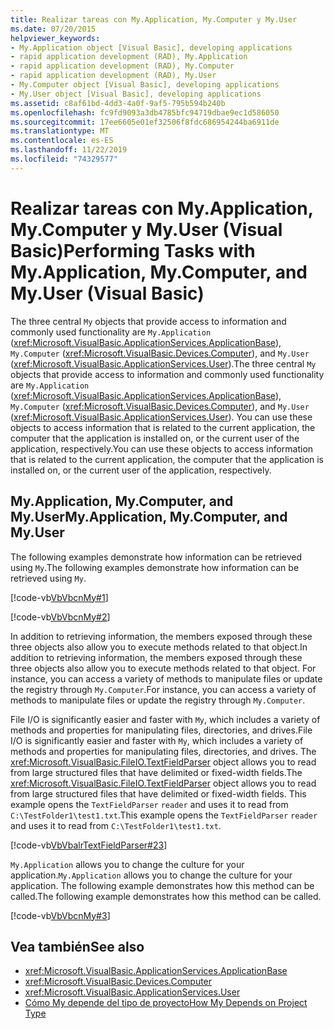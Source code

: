 ```yaml
---
title: Realizar tareas con My.Application, My.Computer y My.User
ms.date: 07/20/2015
helpviewer_keywords:
- My.Application object [Visual Basic], developing applications
- rapid application development (RAD), My.Application
- rapid application development (RAD), My.Computer
- rapid application development (RAD), My.User
- My.Computer object [Visual Basic], developing applications
- My.User object [Visual Basic], developing applications
ms.assetid: c8af61bd-4dd3-4a0f-9af5-795b594b240b
ms.openlocfilehash: fc9fd9093a3db4785bfc94719dbae9ec1d586050
ms.sourcegitcommit: 17ee6605e01ef32506f8fdc686954244ba6911de
ms.translationtype: MT
ms.contentlocale: es-ES
ms.lasthandoff: 11/22/2019
ms.locfileid: "74329577"
---
```

# <a name="performing-tasks-with-myapplication-mycomputer-and-myuser-visual-basic"></a><span data-ttu-id="198c2-102">Realizar tareas con My.Application, My.Computer y My.User (Visual Basic)</span><span class="sxs-lookup"><span data-stu-id="198c2-102">Performing Tasks with My.Application, My.Computer, and My.User (Visual Basic)</span></span>

<span data-ttu-id="198c2-103">The three central `My` objects that provide access to information and commonly used functionality are `My.Application` (<xref:Microsoft.VisualBasic.ApplicationServices.ApplicationBase>), `My.Computer` (<xref:Microsoft.VisualBasic.Devices.Computer>), and `My.User` (<xref:Microsoft.VisualBasic.ApplicationServices.User>).</span><span class="sxs-lookup"><span data-stu-id="198c2-103">The three central `My` objects that provide access to information and commonly used functionality are `My.Application` (<xref:Microsoft.VisualBasic.ApplicationServices.ApplicationBase>), `My.Computer` (<xref:Microsoft.VisualBasic.Devices.Computer>), and `My.User` (<xref:Microsoft.VisualBasic.ApplicationServices.User>).</span></span> <span data-ttu-id="198c2-104">You can use these objects to access information that is related to the current application, the computer that the application is installed on, or the current user of the application, respectively.</span><span class="sxs-lookup"><span data-stu-id="198c2-104">You can use these objects to access information that is related to the current application, the computer that the application is installed on, or the current user of the application, respectively.</span></span>  
  
## <a name="myapplication-mycomputer-and-myuser"></a><span data-ttu-id="198c2-105">My.Application, My.Computer, and My.User</span><span class="sxs-lookup"><span data-stu-id="198c2-105">My.Application, My.Computer, and My.User</span></span>  

 <span data-ttu-id="198c2-106">The following examples demonstrate how information can be retrieved using `My`.</span><span class="sxs-lookup"><span data-stu-id="198c2-106">The following examples demonstrate how information can be retrieved using `My`.</span></span>  
  
 [!code-vb[VbVbcnMy#1](~/samples/snippets/visualbasic/VS_Snippets_VBCSharp/VbVbcnMy/VB/Class1.vb#1)]  
  
 [!code-vb[VbVbcnMy#2](~/samples/snippets/visualbasic/VS_Snippets_VBCSharp/VbVbcnMy/VB/Class1.vb#2)]  
  
 <span data-ttu-id="198c2-107">In addition to retrieving information, the members exposed through these three objects also allow you to execute methods related to that object.</span><span class="sxs-lookup"><span data-stu-id="198c2-107">In addition to retrieving information, the members exposed through these three objects also allow you to execute methods related to that object.</span></span> <span data-ttu-id="198c2-108">For instance, you can access a variety of methods to manipulate files or update the registry through `My.Computer`.</span><span class="sxs-lookup"><span data-stu-id="198c2-108">For instance, you can access a variety of methods to manipulate files or update the registry through `My.Computer`.</span></span>  
  
 <span data-ttu-id="198c2-109">File I/O is significantly easier and faster with `My`, which includes a variety of methods and properties for manipulating files, directories, and drives.</span><span class="sxs-lookup"><span data-stu-id="198c2-109">File I/O is significantly easier and faster with `My`, which includes a variety of methods and properties for manipulating files, directories, and drives.</span></span> <span data-ttu-id="198c2-110">The <xref:Microsoft.VisualBasic.FileIO.TextFieldParser> object allows you to read from large structured files that have delimited or fixed-width fields.</span><span class="sxs-lookup"><span data-stu-id="198c2-110">The <xref:Microsoft.VisualBasic.FileIO.TextFieldParser> object allows you to read from large structured files that have delimited or fixed-width fields.</span></span> <span data-ttu-id="198c2-111">This example opens the `TextFieldParser` `reader` and uses it to read from `C:\TestFolder1\test1.txt`.</span><span class="sxs-lookup"><span data-stu-id="198c2-111">This example opens the `TextFieldParser` `reader` and uses it to read from `C:\TestFolder1\test1.txt`.</span></span>  
  
 [!code-vb[VbVbalrTextFieldParser#23](~/samples/snippets/visualbasic/VS_Snippets_VBCSharp/VbVbalrTextFieldParser/VB/Class1.vb#23)]  
  
 <span data-ttu-id="198c2-112">`My.Application` allows you to change the culture for your application.</span><span class="sxs-lookup"><span data-stu-id="198c2-112">`My.Application` allows you to change the culture for your application.</span></span> <span data-ttu-id="198c2-113">The following example demonstrates how this method can be called.</span><span class="sxs-lookup"><span data-stu-id="198c2-113">The following example demonstrates how this method can be called.</span></span>  
  
 [!code-vb[VbVbcnMy#3](~/samples/snippets/visualbasic/VS_Snippets_VBCSharp/VbVbcnMy/VB/Class1.vb#3)]  
  
## <a name="see-also"></a><span data-ttu-id="198c2-114">Vea también</span><span class="sxs-lookup"><span data-stu-id="198c2-114">See also</span></span>

- <xref:Microsoft.VisualBasic.ApplicationServices.ApplicationBase>
- <xref:Microsoft.VisualBasic.Devices.Computer>
- <xref:Microsoft.VisualBasic.ApplicationServices.User>
- [<span data-ttu-id="198c2-115">Cómo My depende del tipo de proyecto</span><span class="sxs-lookup"><span data-stu-id="198c2-115">How My Depends on Project Type</span></span>](../../../visual-basic/developing-apps/development-with-my/how-my-depends-on-project-type.md)
